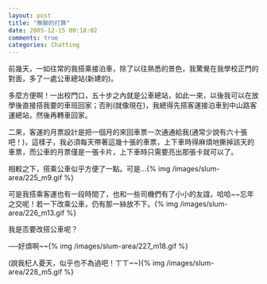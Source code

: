 ```yaml
---
layout: post
title: "無聊的打算"
date: 2005-12-15 00:18:02
comments: true
categories: Chatting
---
```

<p>前幾天，一如往常的我搭乘接泊車，除了以往熟悉的景色，我驚覺在我學校正門的對面，多了一處公車總站(新建的)。</p><p>多麼方便啊！一出校門口，五十步之內就是公車總站，如此一來，以後我可以在放學後直接搭我要的車班回家；否則(就像現在)，我總得先搭客運接泊車到中山路客運總站，然後再轉車回家。</p><p>二來，客運的月票設計是把一個月的來回車票一次通通給我(通常少說有六十張吧！)，這樣子，我必須每天帶著這幾十張的車票，上下車時得麻煩地撕掉該天的車票，而公車的月票僅是一張卡片，上下車時只需要亮出那張卡就可以了。</p><p>相較之下，搭乘公車似乎方便了一點。可是...{% img /images/slum-area/225_m9.gif %}</p><p>可是我搭乘客運也有一段時間了，也和一些司機們有了小小的友誼，哈哈~~忘年之交呢！若一下改乘公車，仍有那一絲放不下。{% img /images/slum-area/226_m13.gif %}</p><p>我是否要改搭公車呢？</p><p>──好煩啊~~{% img /images/slum-area/227_m18.gif %}</p><p>(說我杞人憂天，似乎也不為過吧！ㄒㄒ~~){% img /images/slum-area/228_m5.gif %}</p><p />
